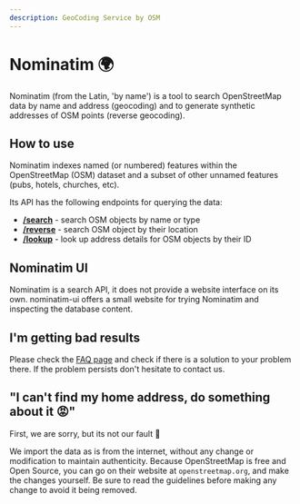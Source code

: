 ```yaml
---
description: GeoCoding Service by OSM
---
```


# Nominatim 🌍

Nominatim (from the Latin, 'by name') is a tool to search OpenStreetMap data by name and address (geocoding) and to generate synthetic addresses of OSM points (reverse geocoding).

## How to use
Nominatim indexes named (or numbered) features within the OpenStreetMap (OSM) dataset and a subset of other unnamed features (pubs, hotels, churches, etc).

Its API has the following endpoints for querying the data:
 * __[/search](/docs/MapColonies/openstreetmap/nominatim/Osm-Search-API)__ - search OSM objects by name or type
 * __[/reverse](/docs/MapColonies/openstreetmap/nominatim/Osm-Reverse-Search-API)__ - search OSM object by their location
 * __[/lookup](/docs/MapColonies/openstreetmap/nominatim/Osm-AddressLookup-API)__ - look up address details for OSM objects by their ID

## Nominatim UI
Nominatim is a search API, it does not provide a website interface on its own. nominatim-ui offers a small website for trying Nominatim and inspecting the database content.


## I'm getting bad results
Please check the [FAQ page](/docs/MapColonies/openstreetmap/nominatim/osm-nominatim-faq) and check if there is a solution to your problem there. If the problem persists don't hesitate to contact us.

## "I can't find my home address, do something about it 😡"
First, we are sorry, but its not our fault 🤷

We import the data as is from the internet, without any change or modification to maintain authenticity. Because OpenStreetMap is free and Open Source, you can go on their website at `openstreetmap.org`, and make the changes yourself. Be sure to read the guidelines before making any change to avoid it being removed.
